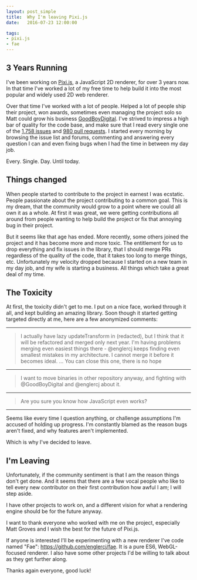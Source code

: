 ```yaml
---
layout: post_simple
title:  Why I'm leaving Pixi.js
date:   2016-07-23 12:00:00

tags:
- pixi.js
- fae
---
```


## 3 Years Running

I've been working on [Pixi.js](https://github.com/pixijs/pixi.js), a JavaScript 2D
renderer, for over 3 years now. In that time I've worked a lot of my free time to
help build it into the most popular and widely used 2D web renderer.

Over that time I've worked with a lot of people. Helped a lot of people ship their
project, won awards, sometimes even managing the project solo so Matt could grow
his business [GoodBoyDigital](http://www.goodboydigital.com/). I've strived to
impress a high bar of quality for the code base, and make sure that I read every
single one of the [1,758 issues](https://github.com/pixijs/pixi.js/issues)
and [980 pull requests](https://github.com/pixijs/pixi.js/pulls). I started
every morning by browsing the issue list and forums, commenting and answering every
question I can and even fixing bugs when I had the time in between my day job.

Every. Single. Day. Until today.

<!--more-->

## Things changed

When people started to contribute to the project in earnest I was ecstatic. People
passionate about the project contributing to a common goal. This is my dream, that
the community would grow to a point where we could all own it as a whole. At first
it was great, we were getting contributions all around from people wanting to help
build the project or fix that annoying bug in their project.

But it seems like that age has ended. More recently, some others joined the
project and it has become more and more toxic. The entitlement for us to drop
everything and fix issues in the library, that I should merge PRs regardless of the
quality of the code, that it takes too long to merge things, etc. Unfortunately my
velocity dropped because I started on a new team in my day job, and my wife is
starting a business. All things which take a great deal of my time.

## The Toxicity

At first, the toxicity didn't get to me. I put on a nice face, worked through it all,
and kept building an amazing library. Soon though it started getting targeted directly
at me, here are a few anonymized comments:

---

> I actually have lazy updateTransform in (redacted), but I think that it will be
> refactored and merged only next year.
> I'm having problems merging even easiest things there - @englercj keeps finding
> even smallest mistakes in my architecture. I cannot merge it before it becomes ideal.
> ...
> You can close this one, there is no hope

---

> I want to move binaries in other repository anyway, and fighting with @GoodBoyDigital
> and @englercj about it.

---

> Are you sure you know how JavaScript even works?

---

Seems like every time I question anything, or challenge assumptions I'm accused of
holding up progress. I'm constantly blamed as the reason bugs aren't fixed, and why
features aren't implemented.

Which is why I've decided to leave.

## I'm Leaving

Unfortunately, if the community sentiment is that I am the reason things don't get
done. And it seems that there are a few vocal people who like to tell every new
contributor on their first contribution how awful I am; I will step aside.

I have other projects to work on, and a different vision for what a rendering
engine should be for the future anyway.

I want to thank everyone who worked with me on the project, especially Matt Groves
and I wish the best for the future of Pixi.js.

If anyone is interested I'll be experimenting with a new renderer I've code named
"Fae": https://github.com/englercj/fae. It is a pure ES6, WebGL-focused renderer.
I also have some other projects I'd be willing to talk about as they get further
along.

Thanks again everyone, good luck!
